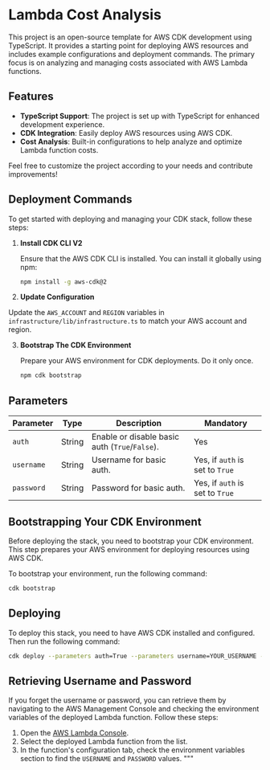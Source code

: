 [//]: # (# Lambda Cost Analysis)

[//]: # ()

[//]: # (This is an open source  blank project for CDK development with TypeScript.)

[//]: # (## Deployment Commands)

[//]: # (1. Install CDK CLI V2)

[//]: # (2. Bootstrap The CDK environment)

[//]: # (3. Update the AWS_ACCOUNT and REGION variable under infrascture/lib/infrastructure.ts)

[//]: # (4. cdk bootstrap ACCOUNT-NUMBER/REGION # e.g. cdk bootstrap 1111111111/us-east-1)

[//]: # (5. cd infrastructure && cdk deploy --all)

[//]: # ()

[//]: # (* `npm run build`   compile typescript to js)

[//]: # (* `npm run watch`   watch for changes and compile)

[//]: # (* `npm run test`    perform the jest unit tests)

[//]: # (* `npx cdk deploy`  deploy this stack to your default AWS account/region)

[//]: # (* `npx cdk diff`    compare deployed stack with current state)

[//]: # (* `npx cdk synth`   emits the synthesized CloudFormation template)

[//]: # ()
# Lambda Cost Analysis

This project is an open-source template for AWS CDK development using TypeScript. It provides a starting point for
deploying AWS resources and includes example configurations and deployment commands. The primary focus is on analyzing
and managing costs associated with AWS Lambda functions.

## Features

- **TypeScript Support**: The project is set up with TypeScript for enhanced development experience.
- **CDK Integration**: Easily deploy AWS resources using AWS CDK.
- **Cost Analysis**: Built-in configurations to help analyze and optimize Lambda function costs.

Feel free to customize the project according to your needs and contribute improvements!

## Deployment Commands

To get started with deploying and managing your CDK stack, follow these steps:

1. **Install CDK CLI V2**

   Ensure that the AWS CDK CLI is installed. You can install it globally using npm:

   ```bash
   npm install -g aws-cdk@2
    ```
2. **Update Configuration**

Update the `AWS_ACCOUNT` and `REGION` variables in `infrastructure/lib/infrastructure.ts` to match your AWS account and
region.

3. **Bootstrap The CDK Environment**

    Prepare your AWS environment for CDK deployments. Do it only once.
   ```bash
   npm cdk bootstrap
    ```

## Parameters

| Parameter | Type   | Description                                                      | Mandatory                                 |
|-----------|--------|------------------------------------------------------------------|-------------------------------------------|
| `auth`    | String | Enable or disable basic auth (`True`/`False`).                   | Yes                                       |
| `username`| String | Username for basic auth.                                         | Yes, if `auth` is set to `True`           |
| `password`| String | Password for basic auth.                                         | Yes, if `auth` is set to `True`           |

## Bootstrapping Your CDK Environment

Before deploying the stack, you need to bootstrap your CDK environment. This step prepares your AWS environment for deploying resources using AWS CDK.

To bootstrap your environment, run the following command:

```bash
cdk bootstrap
```

## Deploying

To deploy this stack, you need to have AWS CDK installed and configured. Then run the following command:

```bash
cdk deploy --parameters auth=True --parameters username=YOUR_USERNAME --parameters password=YOUR_PASSWORD
```

## Retrieving Username and Password

If you forget the username or password, you can retrieve them by navigating to the AWS Management Console and checking
the environment variables of the deployed Lambda function. Follow these steps:

1. Open the [AWS Lambda Console](https://console.aws.amazon.com/lambda).
2. Select the deployed Lambda function from the list.
3. In the function's configuration tab, check the environment variables section to find the `USERNAME` and `PASSWORD`
   values.
   """
